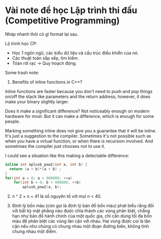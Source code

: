 # Vài note để học Lập trình thi đấu (Competitive Programming)

Nháp nhanh thôi có gì format lại sau.


Lộ trình học CP:
- Học 1 ngôn ngữ, các kiểu dữ liệu và cấu trúc điều khiển của nó.
- Các thuật toán sắp xếp, tìm kiếm.
- Tóan rời rạc -> Quy hoạch động.

Some trash note:
1. Benefits of inline functions in C++?

Inline functions are faster because you don't need to push and pop things on/off the stack like parameters and the return address; however, it does make your binary slightly larger.

Does it make a significant difference? Not noticeably enough on modern hardware for most. But it can make a difference, which is enough for some people.

Marking something inline does not give you a guarantee that it will be inline. It's just a suggestion to the compiler. Sometimes it's not possible such as when you have a virtual function, or when there is recursion involved. And sometimes the compiler just chooses not to use it.

I could see a situation like this making a detectable difference:

```cpp
inline int aplusb_pow2(int a, int b) {
  return (a + b)*(a + b) ;
}
for(int a = 0; a < 900000; ++a)
    for(int b = 0; b < 900000; ++b)
        aplusb_pow2(a, b);
```

2. n ^ 2 + n + 41 là số nguyên tố với mọi n < 40.

3. Định lý bốn màu (còn gọi là định lý bản đồ bốn màu) phát biểu rằng đối với bất kỳ mặt phẳng nào được chia thành các vùng phân biệt, chẳng hạn như bản đồ hành chính của một quốc gia, chỉ cần dùng tối đa bốn màu để phân biệt các vùng lân cận với nhau. Hai vùng được coi là lân cận nếu như chúng có chung nhau một đoạn đường biên, không tính chung nhau một điểm. 

